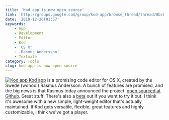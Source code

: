 ```yaml
---
title: 'Kod app is now open source'
link: 'http://groups.google.com/group/kod-app/browse_thread/thread/8bc80d18932f5e99'
date: '2010-12-26T01:57'
keywords:
    - App
    - Development
    - Editor
    - Kod
    - 'OS X'
    - 'Rasmus Andersson'
    - Textmate
category: Tools
slug: kod-app-is-now-open-source
---
```


[ ![](http://kodapp.com/screenshot.png "Kod app") ](http://groups.google.com/group/kod-app/browse_thread/thread/8bc80d18932f5e99) [Kod app](http://kodapp.com/) is a promising code editor for OS X, created by the Swede (wohoo!) Rasmus Andersson. A bunch of features are promised, and the big news is that Rasmus today announced the project  [open sourced at Github](https://github.com/rsms/kod). Great stuff. There's also a [beta](http://kodapp.com/download) out if you want to try it out. I think it's awesome with a new simple, light-weight editor that's actually maintained. If Kod gets versatile, flexible, great features and highly customizable, I think we've got a player.
